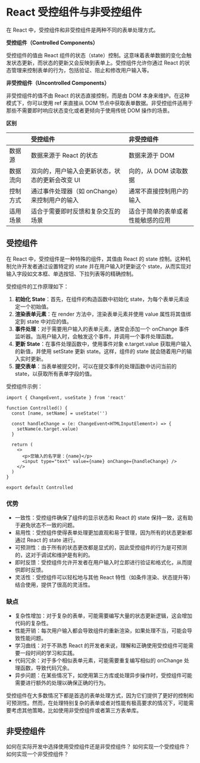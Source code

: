 # React 受控组件与非受控组件

在 React 中，受控组件和非受控组件是两种不同的表单处理方式。

**受控组件（Controlled Components）**

受控组件的值由 React 组件的状态（state）控制。这意味着表单数据的变化会触发状态更新，而状态的更新又会反映到表单上。受控组件允许你通过 React 的状态管理来控制表单的行为，包括验证、阻止和修改用户输入等。

**非受控组件（Uncontrolled Components）**

非受控组件的值不由 React 的状态直接控制，而是由 DOM 本身来维护。在这种模式下，你可以使用 ref 来直接从 DOM 节点中获取表单数据。非受控组件适用于那些不需要即时响应状态变化或者更倾向于使用传统 DOM 操作的场景。

**区别**

|          | 受控组件                                        | 非受控组件                         |
| :------- | :---------------------------------------------- | :--------------------------------- |
| 数据源   | 数据来源于 React 的状态                         | 数据来源于 DOM                     |
| 数据流向 | 双向的，用户输入会更新状态，状态的更新会改变 UI | 向的，从 DOM 读取数据              |
| 控制方式 | 通过事件处理器（如 onChange）来控制用户的输入   | 通常不直接控制用户的输入           |
| 适用场景 | 适合于需要即时反馈和复杂交互的场景              | 适合于简单的表单或者性能敏感的应用 |

## 受控组件

在 React 中，受控组件是一种特殊的组件，其值由 React 的 state 控制。这种机制允许开发者通过设置特定的 state 并在用户输入时更新这个 state，从而实现对输入字段如文本框、单选按钮、下拉列表等的精确控制。

受控组件的工作原理如下：

1. **初始化 State**：首先，在组件的构造函数中初始化 state，为每个表单元素设定一个初始值。
2. **渲染表单元素**：在 render 方法中，渲染表单元素并使用 value 属性将其值绑定到 state 中对应的值。
3. **事件处理**：对于需要用户输入的表单元素，通常会添加一个 onChange 事件监听器。当用户输入时，会触发这个事件，并调用一个事件处理函数。
4. **更新 State**：在事件处理函数中，使用事件对象 e.target.value 获取用户输入的新值，并使用 setState 更新 state。这样，组件的 state 就会随着用户的输入实时更新。
5. **提交表单**：当表单被提交时，可以在提交事件的处理函数中访问当前的 state，以获取所有表单字段的值。

受控组件示例：

```tsx
import { ChangeEvent, useState } from 'react'

function Controlled() {
  const [name, setName] = useState('')

  const handleChange = (e: ChangeEvent<HTMLInputElement>) => {
    setName(e.target.value)
  }

  return (
    <>
      <p>您输入的名字是：{name}</p>
      <input type="text" value={name} onChange={handleChange} />
    </>
  )
}

export default Controlled
```

### 优势

- 一致性：受控组件确保了组件的显示状态和 React 的 state 保持一致，这有助于避免状态不一致的问题。
- 易用性：受控组件使得表单处理更加直观和易于管理，因为所有的状态更新都通过 React 的 state 进行。
- 可预测性：由于所有的状态更改都是显式的，因此受控组件的行为是可预测的，这对于调试和维护是有利的。
- 即时反馈：受控组件允许开发者在用户输入时立即进行验证和格式化，从而提供即时反馈。
- 灵活性：受控组件可以轻松地与其他 React 特性（如条件渲染、状态提升等）结合使用，提供了很高的灵活性。

### 缺点

- 复杂性增加：对于复杂的表单，可能需要编写大量的状态更新逻辑，这会增加代码的复杂性。
- 性能开销：每次用户输入都会导致组件的重新渲染，如果处理不当，可能会导致性能问题。
- 学习曲线：对于不熟悉 React 的开发者来说，理解和正确使用受控组件可能需要一段时间的学习和实践。
- 代码冗余：对于多个相似表单元素，可能需要重复编写相似的 onChange 处理函数，导致代码冗余。
- 异步问题：在某些情况下，如使用第三方库或处理异步操作时，受控组件可能需要进行额外的处理以确保正确的行为。

受控组件在大多数情况下都是首选的表单处理方式，因为它们提供了更好的控制和可预测性。然而，在处理特别复杂的表单或者对性能有极高要求的情况下，可能需要考虑其他策略，比如使用非受控组件或者第三方表单库。

## 非受控组件

如何在实际开发中选择使用受控组件还是非受控组件？
如何实现一个受控组件？
如何实现一个非受控组件？
